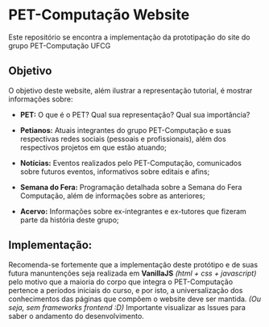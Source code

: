 # PET-Computação Website
Este repositório se encontra a implementação da prototipação do site do grupo PET-Computação UFCG

## Objetivo
O objetivo deste website, além ilustrar a representação tutorial, é mostrar informações sobre:

- **PET:** O que é o PET? Qual sua representação? Qual sua importância?

- **Petianos:** Atuais integrantes do grupo PET-Computação e suas respectivas redes sociais (pessoais e profissionais), além dos respectivos projetos em que estão atuando;

- **Notícias:** Eventos realizados pelo PET-Computação, comunicados sobre futuros eventos, informativos sobre editais e afins;

- **Semana do Fera:** Programação detalhada sobre a Semana do Fera Computação, além de informações sobre as anteriores;

- **Acervo:** Informações sobre ex-integrantes e ex-tutores que fizeram parte da história deste grupo;

## Implementação:
Recomenda-se fortemente que a implementação deste protótipo e de suas futura manuntenções seja realizada em **VanillaJS** *(html + css + javascript)* pelo motivo que a maioria do corpo que integra o PET-Computação pertence a períodos iniciais do curso, e por isto, a universalização dos conhecimentos das páginas que compõem o website deve ser mantida. *(Ou seja, sem frameworks frontend :D)* Importante visualizar as Issues para saber o andamento do desenvolvimento.



